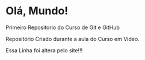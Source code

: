 # Olá, Mundo! 
 Primeiro Repositorio do Curso de Git e GitHub

 Repositório Criado durante a aula do Curso em Video.

Essa Linha foi altera pelo site!!! 
